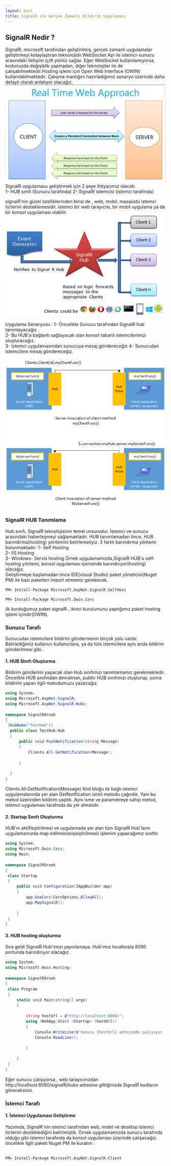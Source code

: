 ```yaml
---
layout: post
title: SignalR ile Gerçek Zamanlı Bildirim Uygulaması 
---  
```


## SignalR Nedir ?  ##  
SignalR, microsoft tarafından geliştirilmiş, gerçek zamanlı uygulamalar geliştirmeyi kolaylaştıran teknolojidir.WebSocket Api ile istemci-sunucu arasındaki iletişimi (çift yönlü) sağlar. Eğer WebSocket kullanılamıyorsa, kodunuzda değişiklik yapmadan, diğer teknolojiler ile de çalışabilmektedir.Hosting işlemi için Open Web Interface (OWIN) kullanılabilmektedir. Çalışma mantığını hazırladığımız senaryo üzerinde daha detaylı olarak anlatıyor olacağız.  
![resim](/images/13.jfif)    
 SignalR uygulamasu geliştirmek için 2 şeye ihtiyacımız olacak:  
 1- HUB sınıfı (Sunucu tarafında)
 2- SignalR istemcisi (istemci tarafında)  
 
 signalR'nin güzel özelliklerinden birisi de , web, mobil, masaüstü istemci türlerini desteklemesidir. istemci bir web tarayıcısı, bir mobil uygulama ya da bir konsol uygulaması olabilir. 
 ![clients](/images/clients.png)  
 
 Uygulama Senaryosu :
 1- Öncelikle Sunucu tarafından SignalR hub tanımlayacağız .   
 2- Bu HUB'a bağlantı sağlayacak olan konsol tabanlı istemcilerimizi oluşturacağız.   
 3- İstemci uygulamasından sunucuya mesaj göndereceğiz
 4- Sunucudan istemcilere mesaj göndereceğiz.   
 
 ![func](/images/fun.png)  
 
  ### SignalR HUB Tanımlama ###
  Hub sınıfı, SignalR teknolojisinin temel unsurudur. İstemci ve sunucu arasındaki haberleşmeyi sağlamaktadır. HUB tanımlamadan önce, HUB barındırma(hosting) yöntemini belirlemeliyiz. 3 farklı barındırma yöntemi bulunmaktadır:
  1- Self Hosting   
  2- IIS Hosting   
  3- Windows- Servis hosting
  Örnek uygulamamızda,SignalR HUB'u  self-hosting yöntemi, konsol uygulaması içerisinde barındırıyor(hosting) olacağız.  
  Geliştirmeye başlamadan önce IDE(visual Studio) paket yöneticisi(Nuget PM) ile bazı paketleri import etmemiz gerekecek.
  ```
  PM> Install-Package Microsoft.AspNet.SignalR.SelfHost
  
  ```  
  
  ```
  PM> Install-Package Microsoft.Owin.Cors
  ```   
  ilk kurduğumuz paket signalR , ikinci kurulumunu yaptığımız paket hosting işlemi içindir(OWIN). 
  ### Sunucu Tarafı ###
  Sunucudan istemcilere bildirim göndermenin birçok yolu vardır. Belirlediğimiz kullanıcı-kullanıcılara, ya da tüm istemcilere aynı anda bildirim gönderilmesi gibi.  
  #### 1. HUB SInıfı Oluşturma ####
  Bildirim gönderimi yapacak olan Hub sınıfımızı tanımlamamız gerekmektedir. Öncelikle HUB sınıfından devralınan,  public HUB sınıfımızı oluşturup, sonra bildirimi yapan ilgili metodumuzu yazacağız.  
  ``` c#
using System;
using Microsoft.AspNet.SignalR;
using Microsoft.AspNet.SignalR.Hubs;

namespace SignalROrnek
{
   [HubName("TestHub")]
    public class TestHub:Hub
    {
        public void PushNotification(string Message)
        {
            Clients.All.GetNotification(Message);

        }

    }
}
  ```   
   Clients.All.GetNotification(Message)  Kod bloğu ile bağlı istemci uygulamalarında yer alan GetNotification isimli metodu çağırdık. Yani bu metod üzerinden bildirim yaptık. Aynı isme ve parametreye sahip metod, istemci uygulaması tarafında da yer almalıdır.  
   #### 2. Startup Sınıfı Oluşturma ####   
   
   HUB'ın aktifleştirilmesi ve uygulamada yer alan tüm SignalR Hub'ların uygulamamızda map edilmesi(eişleştirilmesi) işlemini yapacağımız sınıftır.  
   ``` c# 
using System;
using Microsoft.Owin.Cors;
using Owin;

namespace SignalROrnek
{
    class Startup
    {
        public void Configuration(IAppBuilder app)
        {
            app.UseCors(CorsOptions.AllowAll);
            app.MapSignalR();

        }
    }
}
   ```  
   #### 3. HUB hosting oluşturma ####
   Sıra geldi SignalR Hub'ımızı yayınlamaya. Hub'ımız localhosta 8080 portunda barındırıyor olacağız.  
   ``` c# 
using System;
using Microsoft.Owin.Hosting;

namespace SignalROrnek
{
    class Program
    {
        static void Main(string[] args)
        {

            string hostUrl = @"http://localhost:8080/";
            using (WebApp.Start <Startup> (hostUrl))
            {
                Console.WriteLine($"Sunucu {hostUrl} adresinde çalışıyor ...");
                Console.ReadLine();

            }

        }
    }
}
   ```    
   Eğer sunucu çalışıyorsa , web tarayıcınızdan http://localhost:8080/signalR/hubs adresine gittiğinizde SignalR kodlarını göreceksiniz.  
   ### İstemci Tarafı ###
   #### 1. İstemci Uygulaması Geliştirme ####  
   Yazımıda, SignalR'nin istemci tarafından web, mobil ve desktop istemci türlerini desteklediğini belirtmiştik. Örnek uygulamamızda sunucu tarafında olduğu gibi istemci tarafında da konsol uygulaması üzerinde çalışacağız.  
   öncelikle ilgili paketi Nuget PM ile kuralım :   
   ```
  
PM> Install-Package Microsoft.AspNet.SignalR.Client
   ```    
   
   
   
  
  
  
  
  
  
 
 
 



